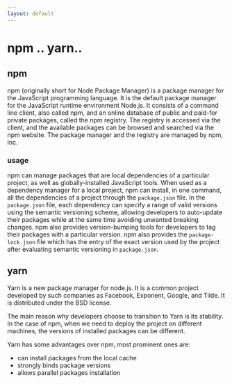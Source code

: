 ```yaml
---
layout: default
---
```

# **npm** .. **yarn**..
## npm
npm (originally short for Node Package Manager) is a package manager for the JavaScript programming language. It is the default package manager for the JavaScript runtime environment Node.js. It consists of a command line client, also called npm, and an online database of public and paid-for private packages, called the npm registry. The registry is accessed via the client, and the available packages can be browsed and searched via the npm website. The package manager and the registry are managed by npm, Inc.

### usage
npm can manage packages that are local dependencies of a particular project, as well as globally-installed JavaScript tools. When used as a dependency manager for a local project, npm can install, in one command, all the dependencies of a project through the `package.json` file. In the `package.json` file, each dependency can specify a range of valid versions using the semantic versioning scheme, allowing developers to auto-update their packages while at the same time avoiding unwanted breaking changes. npm also provides version-bumping tools for developers to tag their packages with a particular version. npm also provides the `package-lock.json` file which has the entry of the exact version used by the project after evaluating semantic versioning in `package.json`.

## yarn
Yarn is a new package manager for node.js. It is a common project developed by such companies as Facebook, Exponent, Google, and Tilde. It is distributed under the BSD license.

The main reason why developers choose to transition to Yarn is its stability. In the case of npm, when we need to deploy the project on different machines, the versions of installed packages can be different.

Yarn has some advantages over npm, most prominent ones are:
* can install packages from the local cache
* strongly binds package versions
* allows parallel packages installation